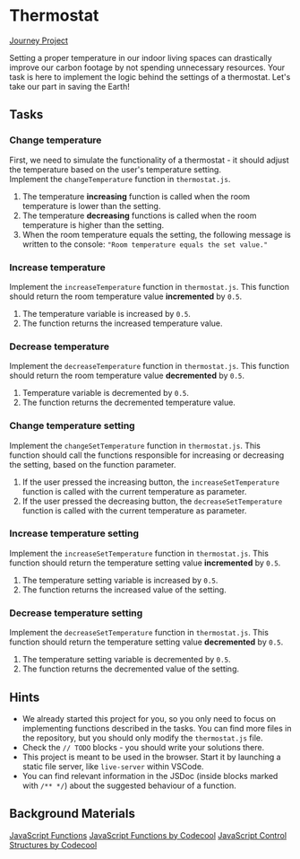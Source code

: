 # Thermostat
[Journey Project](https://journey.code.cool/v2/learn/courses/952/modules/7552/units/9/SOLO/27802)  

Setting a proper temperature in our indoor living spaces can
drastically improve our carbon footage by not spending unnecessary
resources. Your task is here to implement the logic behind the
settings of a thermostat. Let's take our part in saving the Earth!

## Tasks
### Change temperature
First, we need to simulate the functionality of a thermostat -
it should adjust the temperature based on the user's temperature setting.  
Implement the `changeTemperature` function in `thermostat.js`.
1. The temperature __increasing__ function is called when the room temperature is lower than the setting.
2. The temperature __decreasing__ functions is called when the room temperature is higher than the setting.
3. When the room temperature equals the setting, the following message is written to the console: `"Room temperature equals the set value."`

### Increase temperature
Implement the `increaseTemperature` function in `thermostat.js`.
This function should return the room temperature value __incremented__ by `0.5`.
1. The temperature variable is increased by `0.5`.
2. The function returns the increased temperature value.

### Decrease temperature
Implement the `decreaseTemperature` function in `thermostat.js`.
This function should return the room temperature value __decremented__ by `0.5`.
1. Temperature variable is decremented by `0.5`.
2. The function returns the decremented temperature value.

### Change temperature setting
Implement the `changeSetTemperature` function in `thermostat.js`.
This function should call the functions responsible for
increasing or decreasing the setting, based on the function parameter.
1. If the user pressed the increasing button, the `increaseSetTemperature`
   function is called with the current temperature as parameter.
2. If the user pressed the decreasing button, the `decreaseSetTemperature`
   function is called with the current temperature as parameter.

### Increase temperature setting
Implement the `increaseSetTemperature` function in `thermostat.js`.
This function should return the temperature setting value __incremented__ by `0.5`.
1. The temperature setting variable is increased by `0.5`.
2. The function returns the increased value of the setting.

### Decrease temperature setting
Implement the `decreaseSetTemperature` function in `thermostat.js`.
This function should return the temperature setting value __decremented__ by `0.5`.
1. The temperature setting variable is decremented by `0.5`.
2. The function returns the decremented value of the setting.

## Hints
- We already started this project for you, so you only need to focus
  on implementing functions described in the tasks.
  You can find more files in the repository, but you should
  only modify the `thermostat.js` file.
- Check the `// TODO` blocks - you should write your solutions there.
- This project is meant to be used in the browser.
  Start it by launching a static file server, like `live-server` within VSCode.
- You can find relevant information in the JSDoc
  (inside blocks marked with `/** */`) about the suggested behaviour of a function.

## Background Materials
[JavaScript Functions](https://javascript.info/function-basics)
[JavaScript Functions by Codecool](https://journey.code.cool/v2/learn/materials/competencies/javascript-basics/javascript-functions.md)
[JavaScript Control Structures by Codecool](https://journey.code.cool/v2/learn/materials/competencies/javascript-basics/javascript-control-structures.md)
